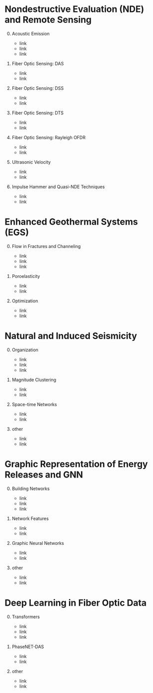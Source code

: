 # Nondestructive Evaluation (NDE) and Remote Sensing

0. Acoustic Emission
    - link
    - link
    - link

1. Fiber Optic Sensing: DAS
    - link
    - link
   
2. Fiber Optic Sensing: DSS
    - link
    - link

3. Fiber Optic Sensing: DTS
    - link
    - link

4. Fiber Optic Sensing: Rayleigh OFDR
    - link
    - link

5. Ultrasonic Velocity
    - link
    - link

6. Impulse Hammer and Quasi-NDE Techniques
    - link
    - link

# Enhanced Geothermal Systems (EGS)

0. Flow in Fractures and Channeling
    - link
    - link
    - link

1. Poroelasticity
    - link
    - link
   
2. Optimization
    - link
    - link

# Natural and Induced Seismicity

0. Organization
    - link
    - link
    - link

1. Magnitude Clustering
    - link
    - link
   
2. Space-time Networks
    - link
    - link

3. other
    - link
    - link

# Graphic Representation of Energy Releases and GNN

0. Building Networks
    - link
    - link
    - link

1. Network Features
    - link
    - link
   
2. Graphic Neural Networks
    - link
    - link

3. other
    - link
    - link

# Deep Learning in Fiber Optic Data

0. Transformers
    - link
    - link
    - link

1. PhaseNET-DAS
    - link
    - link
   
2. other
    - link
    - link

